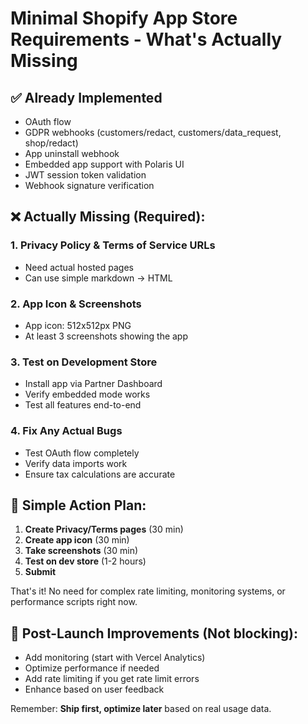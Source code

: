 # Minimal Shopify App Store Requirements - What's Actually Missing

## ✅ **Already Implemented**
- OAuth flow
- GDPR webhooks (customers/redact, customers/data_request, shop/redact)
- App uninstall webhook
- Embedded app support with Polaris UI
- JWT session token validation
- Webhook signature verification

## ❌ **Actually Missing** (Required):

### 1. **Privacy Policy & Terms of Service URLs**
- Need actual hosted pages
- Can use simple markdown → HTML

### 2. **App Icon & Screenshots**
- App icon: 512x512px PNG
- At least 3 screenshots showing the app

### 3. **Test on Development Store**
- Install app via Partner Dashboard
- Verify embedded mode works
- Test all features end-to-end

### 4. **Fix Any Actual Bugs**
- Test OAuth flow completely
- Verify data imports work
- Ensure tax calculations are accurate

## 📝 **Simple Action Plan**:

1. **Create Privacy/Terms pages** (30 min)
2. **Create app icon** (30 min) 
3. **Take screenshots** (30 min)
4. **Test on dev store** (1-2 hours)
5. **Submit** 

That's it! No need for complex rate limiting, monitoring systems, or performance scripts right now.

## 🚀 **Post-Launch Improvements** (Not blocking):
- Add monitoring (start with Vercel Analytics)
- Optimize performance if needed
- Add rate limiting if you get rate limit errors
- Enhance based on user feedback

Remember: **Ship first, optimize later** based on real usage data.